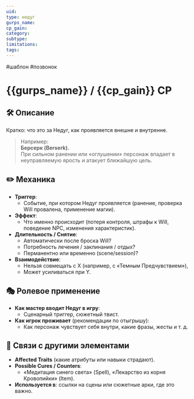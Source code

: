 ```yaml
---
uid: 
type: недуг
gurps_name: 
cp_gain: 
category: 
subtype: 
limitations: 
tags:
---
```

#шаблон #позвонок
# {{gurps_name}} / {{cp_gain}} CP

## 🛠 Описание
Кратко: что это за Недуг, как проявляется внешне и внутренне.

> Например:  
> **Берсерк (Berserk).**  
> При сильном ранении или «оглушении» персонаж впадает в неуправляемую ярость и атакует ближайшую цель.  

## ✏️ Механика
- **Триггер**:  
  - Событие, при котором Недуг проявляется (ранение, проверка Will провалена, применение магии).  
- **Эффект**:  
  - Что именно происходит (потеря контроля, штрафы к Will, поведение NPC, изменения характеристик).  
- **Длительность / Снятие**:  
  - Автоматически после броска Will?  
  - Потребность лечения / заклинания / отдых?  
  - Перманентно или временно (scene/session)?  
- **Взаимодействие**:  
  - Нельзя совмещать с X (например, с «Темным Предчувствием»),  
  - Может усиливаться при Y.

## 🎭 Ролевое применение
- **Как мастер вводит Недуг в игру**:  
  - Сценарный триггер, сюжетный твист.  
- **Как игрок проживает** (рекомендации по отыгрышу):  
  - Как персонаж чувствует себя внутри, какие фразы, жесты и т. д.

## 🔗 Связи с другими элементами
- **Affected Traits** (какие атрибуты или навыки страдают).  
- **Possible Cures / Counters**:  
  - «Медитация синего света» (Spell), «Лекарство из корня Кровопийки» (Item).  
- **Используется в**: ссылки на сцены или сюжетные арки, где это важно.


